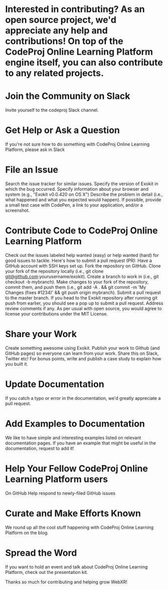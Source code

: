 # Interested in contributing? As an open source project, we'd appreciate any help and contributions! On top of the CodeProj Online Learning Platform engine itself, you can also contribute to any related projects.

# Join the Community on Slack
Invite yourself to the codeproj Slack channel.

# Get Help or Ask a Question
If you're not sure how to do something with CodeProj Online Learning Platform, please ask in Slack

# File an Issue
Search the issue tracker for similar issues.
Specify the version of Exokit in which the bug occurred.
Specify information about your browser and system (e.g., "Exokit v0.0.420 on OS X")
Describe the problem in detail (i.e., what happened and what you expected would happen).
If possible, provide a small test case with CodePen, a link to your application, and/or a screenshot.

# Contribute Code to CodeProj Online Learning Platform
Check out the issues labeled help wanted (easy) or help wanted (hard) for good issues to tackle. Here's how to submit a pull request (PR):
Have a GitHub account with SSH keys set up.
Fork the repository on GitHub.
Clone your fork of the repository locally (i.e., git clone git@github.com:yourusername/exokit).
Create a branch to work in (i.e., git checkout -b mybranch).
Make changes to your fork of the repository, commit them, and push them (i.e., git add -A . && git commit -m 'My Changes (fixes #1234)' && git push origin mybranch).
Submit a pull request to the master branch. If you head to the Exokit repository after running git push from earlier, you should see a pop up to submit a pull request.
Address review comments if any.
As per usual with open source, you would agree to license your contributions under the MIT License.

# Share your Work
Create something awesome using Exokit.
Publish your work to Github (and GitHub pages) so everyone can learn from your work. Share this on Slack, Twitter etc!
For bonus points, write and publish a case study to explain how you built it.

# Update Documentation
If you catch a typo or error in the documentation, we'd greatly appreciate a pull request.

# Add Examples to Documentation
We like to have simple and interesting examples listed on relevant documentation pages. If you have an example that might be useful in the documentation, request to add it!

# Help Your Fellow CodeProj Online Learning Platform users
On GitHub
Help respond to newly-filed GitHub issues

# Curate and Make Efforts Known
We round up all the cool stuff happening with CodeProj Online Learning Platform on the blog.

# Spread the Word
If you want to hold an event and talk about CodeProj Online Learning Platform, check out the presentation kit.

Thanks so much for contributing and helping grow WebXR!
